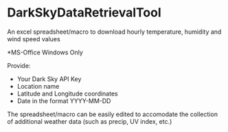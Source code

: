 # DarkSkyDataRetrievalTool
An excel spreadsheet/macro to download hourly temperature, humidity and wind speed values

*MS-Office Windows Only

Provide:
- Your Dark Sky API Key
- Location name
- Latitude and Longitude coordinates
- Date in the format YYYY-MM-DD

The spreadsheet/macro can be easily edited to accomodate the collection of additional weather data (such as precip, UV index, etc.)
